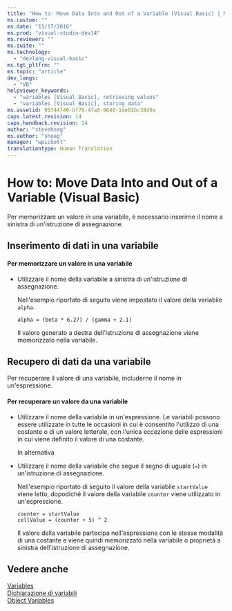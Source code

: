 ```yaml
---
title: "How to: Move Data Into and Out of a Variable (Visual Basic) | Microsoft Docs"
ms.custom: ""
ms.date: "11/17/2016"
ms.prod: "visual-studio-dev14"
ms.reviewer: ""
ms.suite: ""
ms.technology: 
  - "devlang-visual-basic"
ms.tgt_pltfrm: ""
ms.topic: "article"
dev_langs: 
  - "VB"
helpviewer_keywords: 
  - "variables [Visual Basic], retrieving values"
  - "variables [Visual Basic], storing data"
ms.assetid: 93744f46-bf78-4fa0-9640-1de01bc38d9a
caps.latest.revision: 14
caps.handback.revision: 14
author: "stevehoag"
ms.author: "shoag"
manager: "wpickett"
translationtype: Human Translation
---
```

# How to: Move Data Into and Out of a Variable (Visual Basic)
Per memorizzare un valore in una variabile, è necessario inserirne il nome a sinistra di un'istruzione di assegnazione.  
  
## Inserimento di dati in una variabile  
  
#### Per memorizzare un valore in una variabile  
  
-   Utilizzare il nome della variabile a sinistra di un'istruzione di assegnazione.  
  
     Nell'esempio riportato di seguito viene impostato il valore della variabile `alpha`.  
  
    ```  
    alpha = (beta * 6.27) / (gamma + 2.1)  
    ```  
  
     Il valore generato a destra dell'istruzione di assegnazione viene memorizzato nella variabile.  
  
## Recupero di dati da una variabile  
 Per recuperare il valore di una variabile, includerne il nome in un'espressione.  
  
#### Per recuperare un valore da una variabile  
  
-   Utilizzare il nome della variabile in un'espressione.  Le variabili possono essere utilizzate in tutte le occasioni in cui è consentito l'utilizzo di una costante o di un valore letterale, con l'unica eccezione delle espressioni in cui viene definito il valore di una costante.  
  
     In alternativa  
  
-   Utilizzare il nome della variabile che segue il segno di uguale \(`=`\) in un'istruzione di assegnazione.  
  
     Nell'esempio riportato di seguito il valore della variabile `startValue` viene letto, dopodiché il valore della variabile `counter` viene utilizzato in un'espressione.  
  
    ```  
    counter = startValue  
    cellValue = (counter + 5) ^ 2  
    ```  
  
     Il valore della variabile partecipa nell'espressione con le stesse modalità di una costante e viene quindi memorizzato nella variabile o proprietà a sinistra dell'istruzione di assegnazione.  
  
## Vedere anche  
 [Variables](../../../../visual-basic/programming-guide/language-features/variables/index.md)   
 [Dichiarazione di variabili](../../../../visual-basic/programming-guide/language-features/variables/variable-declaration.md)   
 [Object Variables](../../../../visual-basic/programming-guide/language-features/variables/object-variables.md)